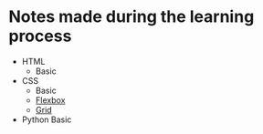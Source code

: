 # Notes made during the learning process
 - HTML
    - Basic
 - CSS
    - Basic
    - [Flexbox](https://github.com/akari-ivanoff/notes/blob/master/css_flexbox.md)
    - [Grid](https://github.com/akari-ivanoff/notes/blob/master/css_grid.md)
 - Python Basic